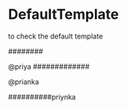 # DefaultTemplate
to check the default template

########

@priya
#############

@prianka

##########priynka